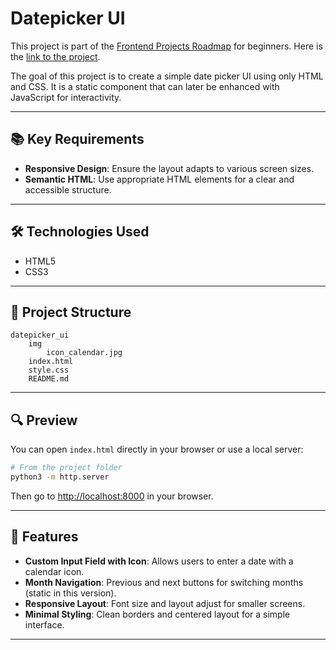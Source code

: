 # Datepicker UI

This project is part of the [Frontend Projects Roadmap](https://roadmap.sh/frontend/projects) for beginners. 
Here is the [link to the project](https://roadmap.sh/projects/datepicker-ui).

The goal of this project is to create a simple date picker UI using only HTML and CSS. 
It is a static component that can later be enhanced with JavaScript for interactivity.

---

## 📚 Key Requirements

- **Responsive Design**: Ensure the layout adapts to various screen sizes.
- **Semantic HTML**: Use appropriate HTML elements for a clear and accessible structure.

---

## 🛠️ Technologies Used

- HTML5
- CSS3

---

## 📁 Project Structure
<!-- START PROJECT STRUCTURE -->
```
datepicker_ui
	img
		icon_calendar.jpg
	index.html
	style.css
	README.md

```
<!-- END PROJECT STRUCTURE -->

---

## 🔍 Preview

You can open `index.html` directly in your browser or use a local server:

```bash
# From the project folder
python3 -m http.server
```

Then go to [http://localhost:8000](http://localhost:8000) in your browser.

---

## 🚀 Features

- **Custom Input Field with Icon**: Allows users to enter a date with a calendar icon.
- **Month Navigation**: Previous and next buttons for switching months (static in this version).
- **Responsive Layout**: Font size and layout adjust for smaller screens.
- **Minimal Styling**: Clean borders and centered layout for a simple interface.
---
